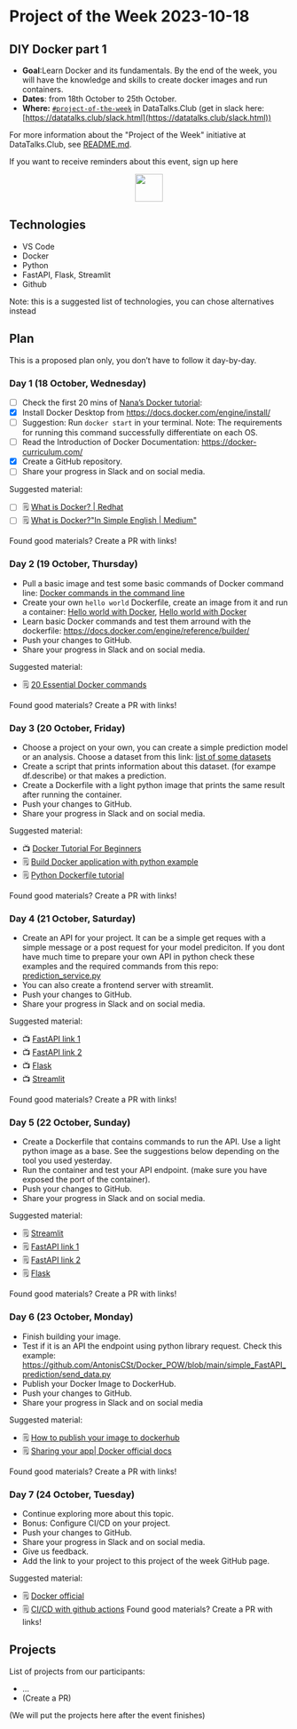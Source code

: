 # Project of the Week 2023-10-18

## DIY Docker part 1

* **Goal**:Learn Docker and its fundamentals. By the end of the week, you will have  the knowledge and skills to create docker images and run containers.
* **Dates**: from 18th October to 25th October.
* **Where:** [`#project-of-the-week`](https://app.slack.com/client/T01ATQK62F8/C02BP4FQH36) in DataTalks.Club (get in slack here: [https://datatalks.club/slack.html](https://datatalks.club/slack.html))

For more information about the "Project of the Week" initiative
at DataTalks.Club, see [README.md](README.md).

If you want to receive reminders about this event, sign up here

<p align="center">
  <a href="https://lu.ma/dtc-potw-diydocker"><img src="https://user-images.githubusercontent.com/875246/185755203-17945fd1-6b64-46f2-8377-1011dcb1a444.png" height="50" /></a>
</p>

## Technologies

* VS Code
* Docker
* Python
* FastAPI, Flask, Streamlit
* Github

Note: this is a suggested list of technologies, you can chose alternatives instead

## Plan

This is a proposed plan only, you don’t have to follow it day-by-day.

### Day 1 (18 October, Wednesday)

* [ ] Check the first 20 mins of [Nana’s Docker tutorial](https://www.youtube.com/watch?v=pg19Z8LL06w):
* [x] Install Docker Desktop  from https://docs.docker.com/engine/install/
* [ ] Suggestion: Run `docker start` in your terminal. Note: The requirements for running this command successfully differentiate on each OS.
* [ ] Read the Introduction of Docker Documentation: https://docker-curriculum.com/
* [x] Create a GitHub repository.
* [ ] Share your progress in Slack and on social media.

Suggested material:

* [ ] 🗒️ [What is Docker? | Redhat](https://www.redhat.com/en/topics/containers/what-is-docker?sc_cid=7013a0000026OSgAAM&gad=1&gclid=Cj0KCQjw1aOpBhCOARIsACXYv-cNWeXxoafDpsQlCePu24Eh-YsTvWhnhQjkZAsFZFXildRGawlLf2EaAv56EALw_wcB&gclsrc=aw.ds)
* [ ] 🗒️ [What is Docker?"In Simple English | Medium"](https://yannmjl.medium.com/what-is-docker-in-simple-english-a24e8136b90b)

Found good materials? Create a PR with links!

### Day 2 (19 October, Thursday)

* Pull a basic image and test some basic commands of Docker command line: [Docker commands in the command line](https://medium.com/edureka/docker-commands-29f7551498a8)
* Create your own `hello world` Dockerfile, create an image from it and run a container: [ Hello world with Docker](https://www.knowledgehut.com/blog/devops/basic-docker-commands), [Hello world with Docker](https://www.codewithjason.com/docker-hello-world-app/)
* Learn basic Docker commands and test them arround with the dockerfile: https://docs.docker.com/engine/reference/builder/
* Push your changes to GitHub.
* Share your progress in Slack and on social media.

Suggested material:

* 🗒️ [20 Essential Docker commands](https://www.mygreatlearning.com/blog/top-essential-docker-commands/)

Found good materials? Create a PR with links!

### Day 3 (20 October, Friday)

* Choose a project on your own, you can create a simple prediction model or an analysis. Choose a dataset from this link: [list of some datasets](https://github.com/DataTalksClub/data-engineering-zoomcamp/blob/main/week_7_project/datasets.md)
* Create a script that prints information about this dataset. (for exampe df.describe) or that makes a prediction.
* Create a Dockerfile with a light python image that prints the same result after running the container.
* Push your changes to GitHub.
* Share your progress in Slack and on social media.

Suggested material:

* 📺 [Docker Tutorial For Beginners](https://www.youtube.com/watch?v=bi0cKgmRuiA)
* 🗒️ [Build Docker application with python example](https://www.programonaut.com/build-a-docker-application-with-python-example/)
* 🗒️ [Python Dockerfile tutorial](https://luis-sena.medium.com/creating-the-perfect-python-dockerfile-51bdec41f1c8)

Found good materials? Create a PR with links!

### Day 4 (21 October, Saturday)

* Create an API for your project. It can be a simple get reques with a simple message or a post request for your model prediciton. If you dont have much time to prepare your own API in python check these examples and the required commands from this repo: [prediction_service.py](https://github.com/AntonisCSt/Docker_POW/blob/main/simple_FastAPI_prediction/prediction_service.py)
* You can also create a frontend server with streamlit.
* Push your changes to GitHub.
* Share your progress in Slack and on social media.

Suggested material:

* 📺 [FastAPI link 1](https://www.youtube.com/watch?v=0RS9W8MtZe4)
* 📺 [FastAPI link 2](https://www.youtube.com/watch?v=i3RMlrx4ol4)
* 📺 [Flask](https://www.youtube.com/watch?v=i3RMlrx4ol4)
* 📺 [Streamlit](https://www.youtube.com/watch?v=-IM3531b1XU&t=0s)

Found good materials? Create a PR with links!

### Day 5 (22 October, Sunday)

* Create a Dockerfile that contains commands to run the API. Use a light python image as a base. See the suggestions below depending on the tool you used yesterday.
* Run the container and test your API endpoint. (make sure you have exposed the port of the container).
* Push your changes to GitHub.
* Share your progress in Slack and on social media.

Suggested material:

* 🗒️ [Streamlit](https://docs.streamlit.io/knowledge-base/tutorials/deploy/docker)
* 🗒️ [FastAPI link 1](https://fastapi.tiangolo.com/deployment/docker/)
* 🗒️ [FastAPI link 2](https://www.youtube.com/watch?v=iqrS7Q174Ac)
* 🗒️ [Flask](https://www.freecodecamp.org/news/how-to-dockerize-a-flask-app/)

Found good materials? Create a PR with links!

### Day 6 (23 October, Monday)

* Finish building your image.
* Test if it is an API the endpoint using python library request. Check this example: https://github.com/AntonisCSt/Docker_POW/blob/main/simple_FastAPI_prediction/send_data.py
* Publish your Docker Image to DockerHub.
* Push your changes to GitHub.
* Share your progress in Slack and on social media

Suggested material:

* 🗒️ [How to publish your image to dockerhub](https://www.geeksforgeeks.org/docker-publishing-images-to-docker-hub/)
* 🗒️ [Sharing your app| Docker official docs](https://docs.docker.com/get-started/04_sharing_app/)

Found good materials? Create a PR with links!

### Day 7 (24 October, Tuesday)

* Continue exploring more about this topic.
* Bonus: Configure CI/CD on your project.
* Push your changes to GitHub.
* Share your progress in Slack and on social media.
* Give us feedback.
* Add the link to your project to this project of the week GitHub page.

Suggested material:

* 🗒️ [Docker official](https://docs.docker.com/language/java/configure-ci-cd/)
* 🗒️ [CI/CD with github actions](https://medium.com/rockedscience/docker-ci-cd-pipeline-with-github-actions-6d4cd1731030)
Found good materials? Create a PR with links!

## Projects

List of projects from our participants:

* ...
* (Create a PR)

(We will put the projects here after the event finishes)
